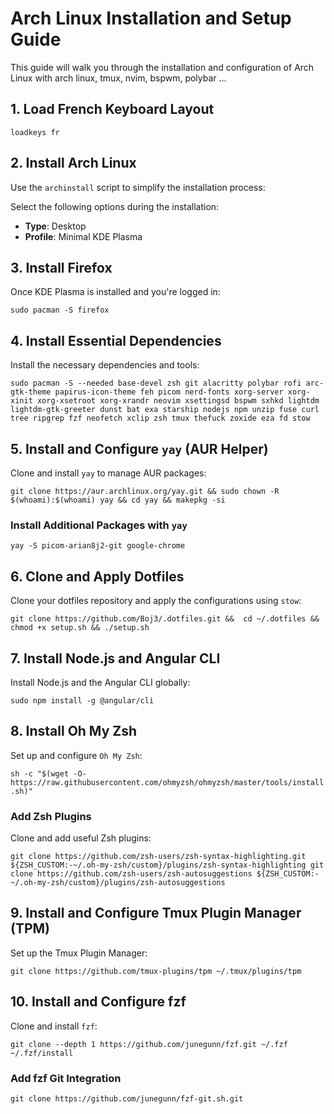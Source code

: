 
# Arch Linux Installation and Setup Guide

This guide will walk you through the installation and configuration of Arch Linux with arch linux, tmux, nvim, bspwm, polybar ...

## 1. Load French Keyboard Layout

`loadkeys fr`

## 2. Install Arch Linux

Use the `archinstall` script to simplify the installation process:

Select the following options during the installation:

-   **Type**: Desktop
-   **Profile**: Minimal KDE Plasma

## 3. Install Firefox

Once KDE Plasma is installed and you're logged in:

`sudo pacman -S firefox` 

## 4. Install Essential Dependencies

Install the necessary dependencies and tools:

`sudo pacman -S --needed base-devel zsh git alacritty polybar rofi arc-gtk-theme papirus-icon-theme feh picom nerd-fonts xorg-server xorg-xinit xorg-xsetroot xorg-xrandr neovim xsettingsd bspwm sxhkd lightdm lightdm-gtk-greeter dunst bat exa starship nodejs npm unzip fuse curl tree ripgrep fzf neofetch xclip zsh tmux thefuck zoxide eza fd stow` 

## 5. Install and Configure `yay` (AUR Helper)

Clone and install `yay` to manage AUR packages:

`git clone https://aur.archlinux.org/yay.git &&
sudo chown -R $(whoami):$(whoami) yay &&
cd yay &&
makepkg -si` 

### Install Additional Packages with `yay`

`yay -S picom-arian8j2-git google-chrome` 

## 6. Clone and Apply Dotfiles

Clone your dotfiles repository and apply the configurations using `stow`:

`git clone https://github.com/Boj3/.dotfiles.git && 
cd ~/.dotfiles && 
chmod +x setup.sh &&
./setup.sh `

## 7. Install Node.js and Angular CLI

Install Node.js and the Angular CLI globally:

`sudo npm install -g @angular/cli` 

## 8. Install Oh My Zsh

Set up and configure `Oh My Zsh`:

`sh -c "$(wget -O- https://raw.githubusercontent.com/ohmyzsh/ohmyzsh/master/tools/install.sh)"` 

### Add Zsh Plugins

Clone and add useful Zsh plugins:

`git clone https://github.com/zsh-users/zsh-syntax-highlighting.git ${ZSH_CUSTOM:-~/.oh-my-zsh/custom}/plugins/zsh-syntax-highlighting
git clone https://github.com/zsh-users/zsh-autosuggestions ${ZSH_CUSTOM:-~/.oh-my-zsh/custom}/plugins/zsh-autosuggestions` 

## 9. Install and Configure Tmux Plugin Manager (TPM)

Set up the Tmux Plugin Manager:

`git clone https://github.com/tmux-plugins/tpm ~/.tmux/plugins/tpm` 

## 10. Install and Configure fzf

Clone and install `fzf`:

`git clone --depth 1 https://github.com/junegunn/fzf.git ~/.fzf
~/.fzf/install` 

### Add fzf Git Integration

`git clone https://github.com/junegunn/fzf-git.sh.git` 

